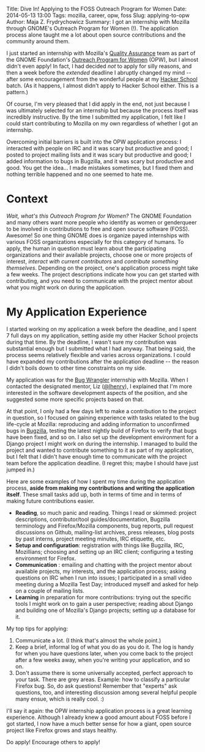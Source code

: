 Title: Dive In! Applying to the FOSS Outreach Program for Women
Date: 2014-05-13 13:00
Tags: mozilla, career, opw, foss
Slug: applying-to-opw
Author: Maja Z. Frydrychowicz
Summary: I got an internship with Mozilla through GNOME's Outreach Program for Women (!). The application process alone taught me a lot about open source contributions and the community around them. 

I just started an internship with Mozilla's [Quality Assurance](https://quality.mozilla.org/) team as part of the GNOME Foundation's [Outreach Program for Women](https://gnome.org/opw/) (OPW), but I almost didn't even apply! In fact, I had decided *not* to apply for silly reasons, and then a week before the *extended* deadline I abruptly changed my mind -- after some encouragement from the wonderful people at my [Hacker School](https://www.hackerschool.com/) batch. (As it happens, I almost didn't apply to Hacker School either. This is a pattern.)

Of course, I'm very pleased that I did apply in the end, not just because I was ultimately selected for an internship but because the process itself was incredibly instructive. By the time I submitted my application, I felt like I could start contributing to Mozilla on my own regardless of whether I got an internship. 

Overcoming initial barriers is built into the OPW application process: I interacted with people on IRC and it was scary but productive and good; I posted to project mailing lists and it was scary but productive and good; I added information to bugs in Bugzilla, and it was scary but productive and good. You get the idea... I made mistakes sometimes, but I fixed them and nothing terrible happened and no one seemed to hate me.

# Context

*Wait, what's this Outreach Program for Women?* The GNOME Foundation and many others want more people who identify as women or genderqueer to be involved in contributions to free and open source software (FOSS). Awesome! So one thing GNOME does is organize payed internships with various FOSS organizations especially for this category of humans. To apply, the human in question must learn about the participating organizations and their available projects, choose one or more projects of interest, *interact with current contributors* and *contribute something themselves*. Depending on the project, one's application process might take a few weeks. The project descriptions indicate how you can get started with contributing, and you need to communicate with the project mentor about what you might work on during the application.

# My Application Experience

I started working on my application a week before the deadline, and I spent 7 full days on my application, setting aside my other Hacker School projects during that time. By the deadline, I wasn't sure my contribution was substantial enough but I submitted what I had anyway. That being said, the process seems relatively flexible and varies across organizations. I could have expanded my contributions after the application deadline -- the reason I didn't boils down to other time constraints on my side.

My application was for the [Bug Wrangler](https://wiki.mozilla.org/GNOME_Outreach_Summer2014#Mozilla_Bug_Wrangler_.28Desktop_QA.29) internship with Mozilla. When I contacted the designated mentor, Liz ([@lhenry](https://twitter.com/lizhenry)), I explained that I'm more interested in the software development aspects of the position, and she suggested some more specific projects based on that. 

At that point, I only had a few days left to make a contribution to the project in question, so I focused on gaining experience with tasks related to the bug life-cycle at Mozilla: reproducing and adding information to unconfirmed bugs in [Bugzilla](https://bugzilla.mozilla.org/), testing the latest nightly build of Firefox to verify that bugs have been fixed, and so on. I also set up the development environment for a Django project I might work on during the internship. I managed to build the project and wanted to contribute something to it as part of my application, but I felt that I didn't have enough time to communicate with the project team before the application deadline. (I regret this; maybe I should have just jumped in.)

Here are some examples of how I spent my time during the application process, **aside from making my contributions and writing the application itself**. These small tasks add up, both in terms of time and in terms of making future contributions easier. 

* **Reading**, so much panic and reading. Things I read or skimmed: project descriptions, contributor/tool guides/documentation, Bugzilla terminology and Firefox/Mozilla components, bug reports, pull request discussions on Github, mailing-list archives, press releases, blog posts by past interns, project meeting minutes, IRC etiquette, etc.
* **Setup and configuration**: registration with things like Bugzilla, IRC, Mozillians; choosing and setting up an IRC client; configuring a testing environment for Firefox.
* **Communication** : emailing and chatting with the project mentor about available projects, my interests, and the application process; asking questions on IRC when I run into issues; I participated in a small video meeting during a Mozilla Test Day; introduced myself and asked for help on a couple of mailing lists.
* **Learning** in preparation for more contributions: trying out the specific tools I might work on to gain a user perspective; reading about Django and building one of Mozilla's Django projects; setting up a database for it.

My top tips for applying: 

1. Communicate a lot. (I think that's almost the whole point.)
2. Keep a brief, informal log of what you do as you do it. The log is handy for when you have questions later, when you come back to the project after a few weeks away, when you're writing your application, and so on.
3. Don't assume there is some universally accepted, perfect approach to your task. There are grey areas. Example: how to classify a particular Firefox bug. So, do ask questions! Remember that "experts" ask questions, too, and interesting discussion among several helpful people many ensue, which is really cool. :)

I'll say it again: the OPW internship application process is a great learning experience. Although I already knew a good amount about FOSS before I got started, I now have a much better sense for how a giant, open source project like Firefox grows and stays healthy. 

Do apply! Encourage others to apply! 
